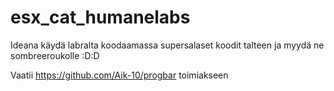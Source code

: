# esx_cat_humanelabs
Ideana käydä labralta koodaamassa supersalaset koodit talteen ja myydä ne sombreeroukolle :D:D


Vaatii https://github.com/Aik-10/progbar toimiakseen
